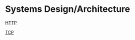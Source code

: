 # Systems Design/Architecture

[HTTP][http]

[TCP][tcp]


<!-- Directory Links -->
[http]: ./http.md
[tcp]: ./tcp.md
